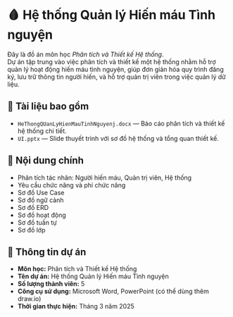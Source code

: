 # 🩸 Hệ thống Quản lý Hiến máu Tình nguyện

Đây là đồ án môn học *Phân tích và Thiết kế Hệ thống*.  
Dự án tập trung vào việc phân tích và thiết kế một hệ thống nhằm hỗ trợ quản lý hoạt động hiến máu tình nguyện, giúp đơn giản hóa quy trình đăng ký, lưu trữ thông tin người hiến, và hỗ trợ quản trị viên trong việc quản lý dữ liệu.

## 📁 Tài liệu bao gồm

- `HeThongQUanLyHienMauTinhNguyenj.docx` — Báo cáo phân tích và thiết kế hệ thống chi tiết.
- `UI.pptx` — Slide thuyết trình với sơ đồ hệ thống và tổng quan thiết kế.

## 🧩 Nội dung chính

- Phân tích tác nhân: Người hiến máu, Quản trị viên, Hệ thống
- Yêu cầu chức năng và phi chức năng
- Sơ đồ Use Case
- Sơ đồ ngữ cảnh
- Sơ đồ ERD
- Sơ đồ hoạt động
- Sơ đồ tuần tự
- Sơ đồ lớp

## 🚀 Thông tin dự án

- **Môn học:** Phân tích và Thiết kế Hệ thống  
- **Tên dự án:** Hệ thống Quản lý Hiến máu Tình nguyện  
- **Số lượng thành viên:** 5 
- **Công cụ sử dụng:** Microsoft Word, PowerPoint (có thể dùng thêm draw.io)  
- **Thời gian thực hiện:** Tháng 3 năm 2025

